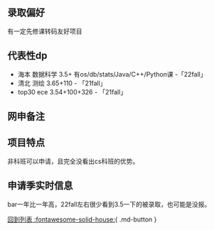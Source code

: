 ## 录取偏好
有一定先修课转码友好项目

## 代表性dp
- 海本 数据科学 3.5+ 有os/db/stats/Java/C++/Python课 -「22fall」
- 清北 测绘 3.65+110 - 「21fall」
- top30 ece 3.54+100+326 - 「21fall」
## 网申备注

## 项目特点
非科班可以申请，且完全没看出cs科班的优势。

## 申请季实时信息
bar一年比一年高，22fall左右很少看到3.5一下的被录取，也可能是没报。

[回到列表 :fontawesome-solid-house:](选校梯度.md){ .md-button }
